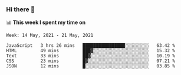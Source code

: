 ### Hi there 👋

📊 __This week I spent my time on__
<!--START_SECTION:waka-->
```text
Week: 14 May, 2021 - 21 May, 2021

JavaScript   3 hrs 26 mins   ████████████████░░░░░░░░░   63.42 % 
HTML         49 mins         ███▓░░░░░░░░░░░░░░░░░░░░░   15.32 % 
Text         33 mins         ██▓░░░░░░░░░░░░░░░░░░░░░░   10.19 % 
CSS          23 mins         █▓░░░░░░░░░░░░░░░░░░░░░░░   07.21 % 
JSON         12 mins         █░░░░░░░░░░░░░░░░░░░░░░░░   03.85 % 
```
<!--END_SECTION:waka-->
<!--
**SREEHARI-M-S/SREEHARI-M-S** is a ✨ _special_ ✨ repository because its `README.md` (this file) appears on your GitHub profile.

Here are some ideas to get you started:

- 🔭 I’m currently working on ...
- 🌱 I’m currently learning ...
- 👯 I’m looking to collaborate on ...
- 🤔 I’m looking for help with ...
- 💬 Ask me about ...
- 📫 How to reach me: ...
- 😄 Pronouns: ...
- ⚡ Fun fact: ...
-->
